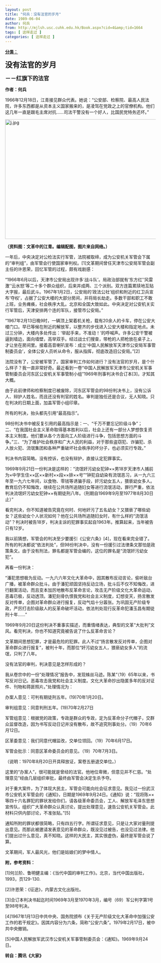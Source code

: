 ```yaml
---
layout: post
title: "何兵：没有法官的岁月"
date: 1989-06-04
author: 何兵
from: http://mjlsh.usc.cuhk.edu.hk/Book.aspx?cid=4&amp;tid=1664
tags: [ 这样走过 ]
categories: [ 这样走过 ]
---
```


<div style="margin: 15px 10px 10px 0px;">
<div>
<span id="ctl00_ContentPlaceHolder1_chapter1_SubjectLabel" style="font-weight:bold;text-decoration:underline;">
   分类：
  </span>
</div>
<p>
<strong>
<font size="5">
    没有法官的岁月
   </font>
</strong>
</p>
<p>
<strong>
<font size="4">
    －－红旗下的法官
   </font>
</strong>
</p>
<p>
<strong>
   作者：何兵
  </strong>
</p>
<p>
  1966年12月18日，江青接见群众代表。她说：“公安部、检察院、最高人民法院，许多东西都是从资本主义国家搬来的，是凌驾在党政之上的官僚机构。他们这几年一直是跟毛主席对抗……司法干警没有一个好人，比国民党特务还坏。”
 </p>
<p>
<img align="top" alt="j.jpg" border="0" height="391" src="https://i.imgur.com/L0ZvR1Y.jpeg" width="590"/>
</p>
<p>
<strong>
   （资料图：文革中的江青。编辑配图，图片来自网络。）
  </strong>
</p>
<p>
  一年后，中央决定对公检法实行军管，法院被取缔，成为公安机关军管会下属的“审判组”，由军管会行使国家审判权。[1]文革期间曾任天津市公安局军管会副主任的许恩荣，回忆军管的过程，颇有戏剧感：
 </p>
<p>
  “1966年6月以后，天津市公安局出现许多‘战斗队’。局政治部就有‘东方红’‘风雷激’‘云水怒’等二十多个群众组织，后来并成两、三个派别。双方连篇累牍地互贴大字报，最后武斗。1967年1月2日，公安局的‘政法公社’组织和附近的红卫兵宣布‘夺权’，占据了公安大楼的大部分房间，并将局长劫走。多数干部和职工不敢上班，业务瘫痪，社会秩序大乱。北京和全国大致如此。中央决定对公安机关实行军管后，天津安排两个连的军队，接管市公安局。”
 </p>
<p>
  “1967年2月13日晚9时，一辆顶上架着机关枪，载有20余人的卡车，停在公安大楼门口。早已等候在附近的解放军，以整齐的步伐进入公安大楼和指定地点。未过三分钟，大楼内多处传出：‘举起手来，不准动！’的呼喊声。许多公安干警被逼到墙边，面向墙壁，高举双手。经过战士们搜查，带枪的人把枪放在桌子上，才让坐在房间里。接着高音喇叭宣布：成立‘中国人民解放军天津市公安局军事管制委员会’，全体公安人员听从命令，服从指挥，彻底改造旧公安局。”[2]
 </p>
<p>
  法院没有了，公安被军管了。国家审判工作如何进行？没有法官的岁月，是个什么样子？我一直非常好奇。最近看到一卷“中国人民解放军天津市公安机关军事管制委员会河东区公安机关军事管制小组”1969年刑事判决书合订本[3]，才知其大概。
 </p>
<p>
  由于此前律师和检察制度已被废除，河东区军管会的98份判决书上，没有公诉人、辩护人姓名，而且还没有判官的姓名。审判是独任还是合议，无人知晓。只在判决的日期上面，加盖军管小组印章。
 </p>
<p>
  所有的判决，抬头都先引用“最高指示”。
 </p>
<p>
  98份判决书中被反复引用的最高指示是：一、“千万不要忘记阶级斗争”；二、“在我国社会主义革命取得基本胜利以后，社会上还有一部分人梦想恢复资本主义制度。他们要从各个方面向工人阶级进行斗争，包括思想方面的斗争。”三、“为了维护社会秩序和广大人民的利益，对于那些盗窃犯、诈骗犯、杀人放火犯、流氓集团和各种严重破坏社会秩序的坏分子，也必须实行专政。”
 </p>
<p>
  判决书内容简略。没有控诉，也没有辩护，直接认定犯罪事实。
 </p>
<p>
  1969年9月21日一份判决是这样的：“流氓奸污幼女犯钟××男18岁天津市人捕前为×中学生住××区××新村××段××排××号”“钟犯自幼染有流氓恶习，从一九六三年至一九六七年间，以食物、零钱等诱骗手段，奸污幼女五人，猥亵幼女多人。教育后仍不知悔改，继续在公共场所追随妇女等进行流氓活动，罪行严重，依法判决流氓奸污幼女犯钟××有期徒刑八年。（刑期自1969年9月至1977年8月30日止）”
 </p>
<p>
  看完判决，你不知道被告究竟在何时、何地奸污了五名幼女？又猥亵了哪些幼女？这些幼女个人状况如何？他在公共场所追随妇女时，有什么样的“流氓活动”？判决时被告18岁，判决主诉的犯罪事实起自1963年。推算起来，当年被告只有12岁。
 </p>
<p>
  我以前猜想，军管会的判决至少要援引《公安六条》[4]，现在看来完全错了。所有的判决都说“依法判处”，但98份判决中，没有一份援引过法律条文那怕是政策条文。由于没有刑法，罪名都是军管会编的，这位的罪名是“流氓奸污幼女犯”。
 </p>
<p>
  再看一份判决：
 </p>
<p>
  “潘犯思想极为反动。一九六六年文化大革命中，因其散布反动言论，偷听敌台广播，被革命群众批斗。由于潘犯顽固坚持反动立场，批斗后不仅不知悔改，进行翻案活动，而且变本加厉地散布反革命言论，攻击无产阶级文化大革命运动，恶毒已极，反动透顶。潘犯刻骨仇恨我党和社会主义制度，幻想变天，扬言散发反对传单，企图对革命群众进行报复，反动气焰十分嚣张。为巩固无产阶级专政，严厉打击阶级敌人的反革命破坏活动，依法判处现行反革命犯潘玉昌有期徒刑十年……”
 </p>
<p>
  1969年9月20日这份判决不重事实描述，而重情绪表达，典型的文革“大批判”文风。看完判决，你也不知道究竟被告说了什么反革命言论？
 </p>
<p>
  文革期间思想犯罪，才是最危险的犯罪。此人不过“扬言散发反对传单，企图对革命群众进行报复”，被判十年，而那位“奸污幼女五人，猥亵幼女多人”的流氓，只判了八年。
 </p>
<p>
  没有法官的审判，判决意见是怎样形成的？
 </p>
<p>
  我从卷宗中的一份“处理情况”报告中，发现蛛丝马迹。陈某“（19）65年以来，书写反对日记。恶毒攻击我党和社会主义制度。文化大革命抄出隐匿多年的反对证件、刊物和蒋匪照片。”处理情况为：
 </p>
<p>
  办案人意见：可判有期徒刑五年。(19)70年1月20日。
 </p>
<p>
  审判组意见：同意判刑五年。(19)70年2月27日
 </p>
<p>
  军管组意见：根据党的政策，专政是群众的专政，定为反革命分子代帽子，交群众监督改造，因为书写反动日记并没有散布，故不追究刑事处分。（19）70年6月12日。
 </p>
<p>
  区革委意见：我们同意代帽监改，交单位领回。（19）70年6月17日。
 </p>
<p>
  军管会批示：同意区革命委员会的意见。（19）70年7月3日。
 </p>
<p>
  （说明：1970年8月20日开具释放证，案卷五册退交单位。）
 </p>
<p>
  这里的“办案人”，很可能就是曾经的法官。他地位卑微，但意见并不仁慈。“处理意见”经由几层组织审批，最终由军管会决定生杀予夺。
 </p>
<p>
  对于重大案件，为了体现大民主，军管会可能向社会征求意见。我见过一份武汉市公安机关军管会的《通知》，日期是1969年9月24日。《通知》说：“现将陈××等四十六名罪犯的罪状发给你们，请各级革命委员会，工人、解放军毛泽东思想宣传队，组织广大革命群众认真讨论，提出处理意见，速告公安机关军管会。此材料只供内部讨论，不准张贴。”[5]
 </p>
<p>
  通知所附的罪状都很简略，只有四五行字。所谓征求意见，只是让大家对量刑提出意见。而那此被邀请发表意见的革命群众，既没见过被告，也没见过法律。他们提出过什么意见，真不知晓。这样的大民主，其实很虚伪，最终是军管会说了算。
 </p>
<p>
  文革期间，军人最风光，他们是姑娘们的梦中情人。
 </p>
<p>
<strong>
   附，参考资料：
  </strong>
</p>
<p>
  [1]何兰阶、鲁明健主编：《当代中国的审判工作》。北京，当代中国出版社，1993，页129-130.
 </p>
<p>
  [2]许恩荣：《征途》，内蒙古文化出版社。
 </p>
<p>
  [3]合订本判决书起迄时间1969年3月至1970年3月，编号（69）军公判字第1号至98号判决。
 </p>
<p>
  [4]1967年1月13日中共中央、国务院颁布《关于无产阶级文化大革命中加强公安工作的若干规定》。因其内容分为六条，简称“公安六条”。1979年2月17日，被中共中央撤销。
 </p>
<p>
  [5]中国人民解放军武汉市公安机关军事管制委员会：《通知》。1969年9月24日。
  <br/>
</p>
<p>
<strong>
   转自：腾讯《大家》
  </strong>
</p>
</div>
